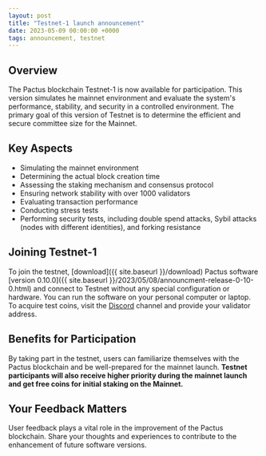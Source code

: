 ```yaml
---
layout: post
title: "Testnet-1 launch announcement"
date: 2023-05-09 00:00:00 +0000
tags: announcement, testnet
---
```


## Overview

The Pactus blockchain Testnet-1 is now available for participation.
This version simulates he mainnet environment and evaluate the system's performance, stability,
and security in a controlled environment.
The primary goal of this version of Testnet is to determine the efficient and secure committee size for the Mainnet.

## Key Aspects

- Simulating the mainnet environment
- Determining the actual block creation time
- Assessing the staking mechanism and consensus protocol
- Ensuring network stability with over 1000 validators
- Evaluating transaction performance
- Conducting stress tests
- Performing security tests, including double spend attacks, Sybil attacks
  (nodes with different identities), and forking resistance

## Joining Testnet-1

To join the testnet, [download]({{ site.baseurl }}/download) Pactus software
[version 0.10.0]({{ site.baseurl }}/2023/05/08/announcment-release-0-10-0.html) and
connect to Testnet without any special configuration or hardware.
You can run the software on your personal computer or laptop.
To acquire test coins, visit the [Discord](https://discord.gg/H5vZkNnXCu) channel and
provide your validator address.

## Benefits for Participation

By taking part in the testnet, users can familiarize themselves with the Pactus blockchain and
be well-prepared for the mainnet launch.
**Testnet participants will also receive higher priority during the mainnet launch and
get free coins for initial staking on the Mainnet.**

## Your Feedback Matters

User feedback plays a vital role in the improvement of the Pactus blockchain.
Share your thoughts and experiences to contribute to the enhancement of future software versions.
